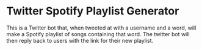 # Twitter Spotify Playlist Generator

This is a Twitter bot that, when tweeted at with a username and a word, will make a Spotify playlist of songs containing that word. The twitter bot will then reply back to users with the link for their new playlist.